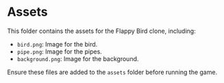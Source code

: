 # Assets

This folder contains the assets for the Flappy Bird clone, including:

- `bird.png`: Image for the bird.
- `pipe.png`: Image for the pipes.
- `background.png`: Image for the background.

Ensure these files are added to the `assets` folder before running the game.
